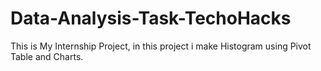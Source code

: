 # Data-Analysis-Task-TechoHacks

This is My Internship Project, in this project i make Histogram using Pivot Table and Charts.
